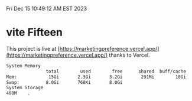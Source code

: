 Fri Dec 15 10:49:12 AM EST 2023

# vite Fifteen


This project is live at [https://marketingpreference.vercel.app/](https://marketingpreference.vercel.app/) thanks to Vercel.

```bash
System Memory
               total        used        free      shared  buff/cache   available
Mem:            15Gi       2.3Gi       3.2Gi       291Mi        10Gi        13Gi
Swap:          8.0Gi       768Ki       8.0Gi
System Storage
400M	.
```
```bash

